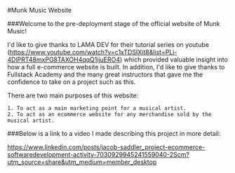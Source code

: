 #Munk Music Website

###Welcome to the pre-deployment stage of the official website of Munk Music!

I'd like to give thanks to LAMA DEV for their tutorial series on youtube (https://www.youtube.com/watch?v=c1xTDSIXit8&list=PLj-4DlPRT48mxPG8TAXOH4qqQ1ijuERO4) which provided valuable insight into how a full e-commerce website is built. In addition, I'd like to give thanks to Fullstack Academy and the many great instructors that gave me the confidence to take on a project such as this.

There are two main purposes of this website:

    1. To act as a main marketing point for a musical artist.
    2. To act as an ecommerce website for any merchandise sold by the musical artist.


###Below is a link to a video I made describing this project in more detail:

https://www.linkedin.com/posts/jacob-saddler_project-ecommerce-softwaredevelopment-activity-7030929945241559040-2Scm?utm_source=share&utm_medium=member_desktop
